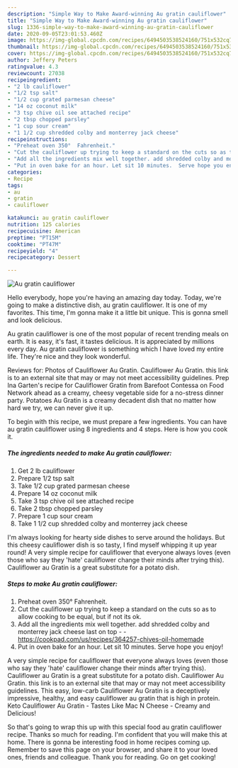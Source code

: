 ```yaml
---
description: "Simple Way to Make Award-winning Au gratin cauliflower"
title: "Simple Way to Make Award-winning Au gratin cauliflower"
slug: 1336-simple-way-to-make-award-winning-au-gratin-cauliflower
date: 2020-09-05T23:01:53.460Z
image: https://img-global.cpcdn.com/recipes/6494503538524160/751x532cq70/au-gratin-cauliflower-recipe-main-photo.jpg
thumbnail: https://img-global.cpcdn.com/recipes/6494503538524160/751x532cq70/au-gratin-cauliflower-recipe-main-photo.jpg
cover: https://img-global.cpcdn.com/recipes/6494503538524160/751x532cq70/au-gratin-cauliflower-recipe-main-photo.jpg
author: Jeffery Peters
ratingvalue: 4.3
reviewcount: 27038
recipeingredient:
- "2 lb cauliflower"
- "1/2 tsp salt"
- "1/2 cup grated parmesan cheese"
- "14 oz coconut milk"
- "3 tsp chive oil see attached recipe"
- "2 tbsp chopped parsley"
- "1 cup sour cream"
- "1 1/2 cup shredded colby and monterrey jack cheese"
recipeinstructions:
- "Preheat oven 350°  Fahrenheit."
- "Cut the cauliflower up trying to keep a standard on the cuts so as to allow cooking to be equal, but if not its ok."
- "Add all the ingredients mix well together. add shredded colby and monterrey jack cheese last on top  https://cookpad.com/us/recipes/364257-chives-oil-homemade"
- "Put in oven bake for an hour. Let sit 10 minutes.  Serve hope you enjoy!"
categories:
- Recipe
tags:
- au
- gratin
- cauliflower

katakunci: au gratin cauliflower 
nutrition: 125 calories
recipecuisine: American
preptime: "PT15M"
cooktime: "PT47M"
recipeyield: "4"
recipecategory: Dessert

---
```



![Au gratin cauliflower](https://img-global.cpcdn.com/recipes/6494503538524160/751x532cq70/au-gratin-cauliflower-recipe-main-photo.jpg)

Hello everybody, hope you're having an amazing day today. Today, we're going to make a distinctive dish, au gratin cauliflower. It is one of my favorites. This time, I'm gonna make it a little bit unique. This is gonna smell and look delicious.

Au gratin cauliflower is one of the most popular of recent trending meals on earth. It is easy, it's fast, it tastes delicious. It is appreciated by millions every day. Au gratin cauliflower is something which I have loved my entire life. They're nice and they look wonderful.

Reviews for: Photos of Cauliflower Au Gratin. Cauliflower Au Gratin. this link is to an external site that may or may not meet accessibility guidelines. Prep Ina Garten&#39;s recipe for Cauliflower Gratin from Barefoot Contessa on Food Network ahead as a creamy, cheesy vegetable side for a no-stress dinner party. Potatoes Au Gratin is a creamy decadent dish that no matter how hard we try, we can never give it up.


To begin with this recipe, we must prepare a few ingredients. You can have au gratin cauliflower using 8 ingredients and 4 steps. Here is how you cook it.

<!--inarticleads1-->

##### The ingredients needed to make Au gratin cauliflower:

1. Get 2 lb cauliflower
1. Prepare 1/2 tsp salt
1. Take 1/2 cup grated parmesan cheese
1. Prepare 14 oz coconut milk
1. Take 3 tsp chive oil see attached recipe
1. Take 2 tbsp chopped parsley
1. Prepare 1 cup sour cream
1. Take 1 1/2 cup shredded colby and monterrey jack cheese


I&#39;m always looking for hearty side dishes to serve around the holidays. But this cheesy cauliflower dish is so tasty, I find myself whipping it up year round! A very simple recipe for cauliflower that everyone always loves (even those who say they &#39;hate&#39; cauliflower change their minds after trying this). Cauliflower au Gratin is a great substitute for a potato dish. 

<!--inarticleads2-->

##### Steps to make Au gratin cauliflower:

1. Preheat oven 350°  Fahrenheit.
1. Cut the cauliflower up trying to keep a standard on the cuts so as to allow cooking to be equal, but if not its ok.
1. Add all the ingredients mix well together. add shredded colby and monterrey jack cheese last on top -  - https://cookpad.com/us/recipes/364257-chives-oil-homemade
1. Put in oven bake for an hour. Let sit 10 minutes.  Serve hope you enjoy!


A very simple recipe for cauliflower that everyone always loves (even those who say they &#39;hate&#39; cauliflower change their minds after trying this). Cauliflower au Gratin is a great substitute for a potato dish. Cauliflower Au Gratin. this link is to an external site that may or may not meet accessibility guidelines. This easy, low-carb Cauliflower Au Gratin is a deceptively impressive, healthy, and easy cauliflower au gratin that is high in protein. Keto Cauliflower Au Gratin - Tastes Like Mac N Cheese - Creamy and Delicious! 

So that's going to wrap this up with this special food au gratin cauliflower recipe. Thanks so much for reading. I'm confident that you will make this at home. There is gonna be interesting food in home recipes coming up. Remember to save this page on your browser, and share it to your loved ones, friends and colleague. Thank you for reading. Go on get cooking!
